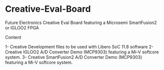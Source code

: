 # Creative-Eval-Board
Future Electronics Creative Eval Board featuring a Microsemi SmartFusion2 or IGLOO2 FPGA

Content

1- Creative Development files to be used with Libero SoC 11.8 software
2- Creative IGLOO2 A/D Converter Demo (MCP9303) featuring a Mi-V softcore system.
3- Creative SmartFusion2 A/D Converter Demo (MCP9303) featuring a Mi-V softcore system.


